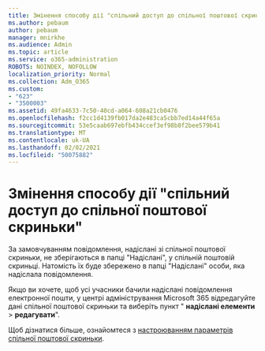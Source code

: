 ```yaml
---
title: Змінення способу дії "спільний доступ до спільної поштової скриньки"
ms.author: pebaum
author: pebaum
manager: mnirkhe
ms.audience: Admin
ms.topic: article
ms.service: o365-administration
ROBOTS: NOINDEX, NOFOLLOW
localization_priority: Normal
ms.collection: Adm_O365
ms.custom:
- "623"
- "3500003"
ms.assetid: 49fa4633-7c50-40cd-a064-608a21cb0476
ms.openlocfilehash: f2cc1d4139fb017da2e483ca5cbb7ed14a44f65a
ms.sourcegitcommit: 53e5caab697ebfb434ccef3ef98b8f2bee579b41
ms.translationtype: MT
ms.contentlocale: uk-UA
ms.lasthandoff: 02/02/2021
ms.locfileid: "50075882"
---
```

# <a name="changing-shared-mailbox-send-as-behavior"></a>Змінення способу дії "спільний доступ до спільної поштової скриньки"

За замовчуванням повідомлення, надіслані зі спільної поштової скриньки, не зберігаються в папці "Надіслані", у спільній поштовій скриньці. Натомість їх буде збережено в папці "Надіслані" особи, яка надіслала повідомлення.
  
Якщо ви хочете, щоб усі учасники бачили надіслані повідомлення електронної пошти, у центрі адміністрування Microsoft 365 відредагуйте дані спільної поштової скриньки та виберіть пункт " **надіслані елементи** \> **редагувати**".
  
Щоб дізнатися більше, ознайомтеся з [настроюванням параметрів спільної поштової скриньки](https://docs.microsoft.com/microsoft-365/admin/email/configure-a-shared-mailbox#allow-everyone-to-see-the-sent-email-the-replies).
  
